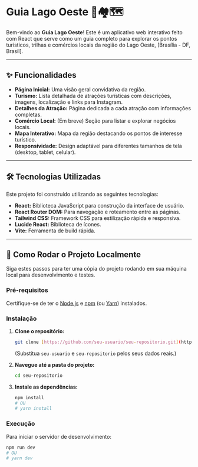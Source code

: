 # Guia Lago Oeste 🌲🏘️🗺️

Bem-vindo ao **Guia Lago Oeste**! Este é um aplicativo web interativo feito com React que serve como um guia completo para explorar os pontos turísticos, trilhas e comércios locais da região do Lago Oeste, [Brasília - DF, Brasil].

---

## ✨ Funcionalidades

* **Página Inicial:** Uma visão geral convidativa da região.
* **Turismo:** Lista detalhada de atrações turísticas com descrições, imagens, localização e links para Instagram.
* **Detalhes da Atração:** Página dedicada a cada atração com informações completas.
* **Comércio Local:** (Em breve) Seção para listar e explorar negócios locais.
* **Mapa Interativo:** Mapa da região destacando os pontos de interesse turístico.
* **Responsividade:** Design adaptável para diferentes tamanhos de tela (desktop, tablet, celular).

---

## 🛠️ Tecnologias Utilizadas

Este projeto foi construído utilizando as seguintes tecnologias:

* **React:** Biblioteca JavaScript para construção da interface de usuário.
* **React Router DOM:** Para navegação e roteamento entre as páginas.
* **Tailwind CSS:** Framework CSS para estilização rápida e responsiva.
* **Lucide React:** Biblioteca de ícones.
* **Vite:** Ferramenta de build rápida.

---

## 🚀 Como Rodar o Projeto Localmente

Siga estes passos para ter uma cópia do projeto rodando em sua máquina local para desenvolvimento e testes.

### Pré-requisitos

Certifique-se de ter o [Node.js](https://nodejs.org/pt-br/download/) e [npm](https://www.npmjs.com/get-npm) (ou [Yarn](https://classic.yarnpkg.com/en/docs/install/)) instalados.

### Instalação

1.  **Clone o repositório:**
    ```bash
    git clone [https://github.com/seu-usuario/seu-repositorio.git](https://github.com/seu-usuario/seu-repositorio.git)
    ```
    (Substitua `seu-usuario` e `seu-repositorio` pelos seus dados reais.)

2.  **Navegue até a pasta do projeto:**
    ```bash
    cd seu-repositorio
    ```

3.  **Instale as dependências:**
    ```bash
    npm install
    # OU
    # yarn install
    ```

### Execução

Para iniciar o servidor de desenvolvimento:

```bash
npm run dev
# OU
# yarn dev